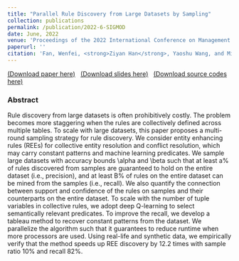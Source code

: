 ```yaml
---
title: "Parallel Rule Discovery from Large Datasets by Sampling"
collection: publications
permalink: /publication/2022-6-SIGMOD
date: June, 2022
venue: 'Proceedings of the 2022 International Conference on Management of Data (SIGMOD)'
paperurl: ''
citation: 'Fan, Wenfei, <strong>Ziyan Han</strong>, Yaoshu Wang, and Min Xie. "Parallel rule discovery from large datasets by sampling." In Proceedings of the 2022 International Conference on Management of Data, pp. 384-398. 2022.'
---
```

[(Download paper here)](https://philo-vanguard.github.io/files/papers/Rule-Discovery-Sampling-SIGMOD22.pdf)&nbsp;&nbsp;
[(Download slides here)](https://philo-vanguard.github.io/files/slides/Rule-Discovery-Sampling-SIGMOD22.ppt)&nbsp;&nbsp;
[(Download source codes here)](https://github.com/philo-vanguard/PRMiner)

### Abstract

Rule discovery from large datasets is often prohibitively costly. The problem becomes more staggering when the rules are collectively defined across multiple tables. To scale with large datasets, this paper proposes a multi-round sampling strategy for rule discovery. We consider entity enhancing rules (REEs) for collective entity resolution and conflict resolution, which may carry constant patterns and machine learning predicates. We sample large datasets with accuracy bounds \alpha and \beta such that at least a% of rules discovered from samples are guaranteed to hold on the entire dataset (i.e., precision), and at least B% of rules on the entire dataset can be mined from the samples (i.e., recall). We also quantify the connection between support and confidence of the rules on samples and their counterparts on the entire dataset. To scale with the number of tuple variables in collective rules, we adopt deep Q-learning to select semantically relevant predicates. To improve the recall, we develop a tableau method to recover constant patterns from the dataset. We parallelize the algorithm such that it guarantees to reduce runtime when more processors are used. Using real-life and synthetic data, we empirically verify that the method speeds up REE discovery by 12.2 times with sample ratio 10% and recall 82%.
